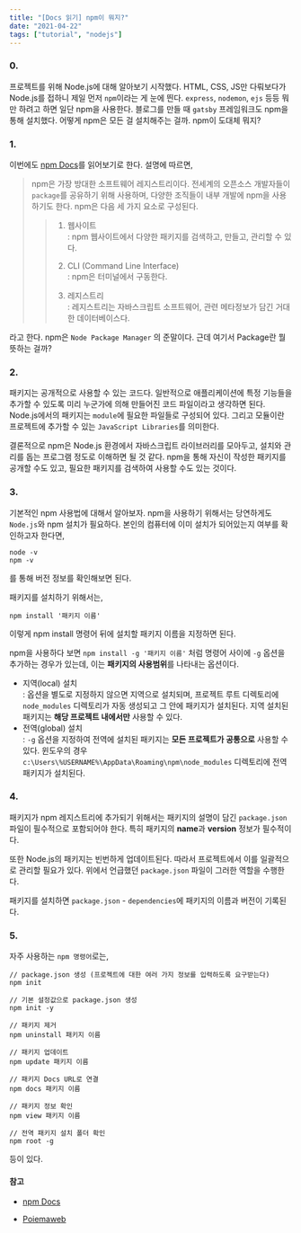 ```yaml
---
title: "[Docs 읽기] npm이 뭐지?"
date: "2021-04-22"
tags: ["tutorial", "nodejs"]
---
```

### 0.

프로젝트를 위해 Node.js에 대해 알아보기 시작했다. HTML, CSS, JS만 다뤄보다가 Node.js를 접하니 제일 먼저 ```npm```이라는 게 눈에 띈다. ```express```, ```nodemon```, ```ejs```  등등 뭐만 하려고 하면 일단 npm을 사용한다. 블로그를 만들 때 ```gatsby``` 프레임워크도 npm을 통해 설치했다. 어떻게 npm은 모든 걸 설치해주는 걸까. npm이 도대체 뭐지?



### 1.

이번에도 [npm Docs](https://docs.npmjs.com/about-npm)를 읽어보기로 한다.  설명에 따르면,

> npm은 가장 방대한 소프트웨어 레지스트리이다. 전세계의 오픈소스 개발자들이 ```package```를 공유하기 위해 사용하며, 다양한 조직들이 내부 개발에 npm을 사용하기도 한다. npm은 다음 세 가지 요소로 구성된다.
>
> > 1. 웹사이트  
> >    : npm 웹사이트에서 다양한 패키지를 검색하고, 만들고, 관리할 수 있다.
> >
> > 2. CLI (Command Line Interface)  
> >    : npm은 터미널에서 구동한다.
> >
> > 3. 레지스트리  
> >    : 레지스트리는 자바스크립트 소프트웨어, 관련 메타정보가 담긴 거대한 데이터베이스다. 

라고 한다.  npm은 ``Node Package Manager`` 의 준말이다. 근데 여기서 Package란 뭘 뜻하는 걸까?  



### 2.

패키지는 공개적으로 사용할 수 있는 코드다. 일반적으로 애플리케이션에 특정 기능들을 추가할 수 있도록 미리 누군가에 의해 만들어진 코드 파일이라고 생각하면 된다. Node.js에서의 패키지는 ``module``에 필요한 파일들로 구성되어 있다. 그리고 모듈이란 프로젝트에 추가할 수 있는 ``JavaScript Libraries``를 의미한다.  

결론적으로 npm은 Node.js 환경에서 자바스크립트 라이브러리를 모아두고, 설치와 관리를 돕는 프로그램 정도로 이해하면 될 것 같다. npm을 통해 자신이 작성한 패키지를 공개할 수도 있고, 필요한 패키지를 검색하여 사용할 수도 있는 것이다.



### 3.

기본적인 npm 사용법에 대해서 알아보자. npm을 사용하기 위해서는 당연하게도 ```Node.js```와 npm 설치가 필요하다. 본인의 컴퓨터에 이미 설치가 되어있는지 여부를 확인하고자 한다면,

```Nodejs
node -v
npm -v
```

를 통해 버전 정보를 확인해보면 된다.  

패키지를 설치하기 위해서는,

```nodejs
npm install '패키지 이름'
```

이렇게 npm install 명령어 뒤에 설치할 패키지 이름을 지정하면 된다.  

npm을 사용하다 보면 ```npm install -g '패키지 이름'``` 처럼 명령어 사이에 ```-g``` 옵션을 추가하는 경우가 있는데, 이는 **패키지의 사용범위**를 나타내는 옵션이다.

+ 지역(local) 설치  
  : 옵션을 별도로 지정하지 않으면 지역으로 설치되며, 프로젝트 루트 디렉토리에 ```node_modules``` 디렉토리가 자동 생성되고 그 안에 패키지가 설치된다. 지역 설치된 패키지는 **해당 프로젝트 내에서만** 사용할 수 있다.
+ 전역(global) 설치  
  : ```-g``` 옵션을 지정하여 전역에 설치된 패키지는 **모든 프로젝트가 공통으로** 사용할 수 있다. 윈도우의 경우 ```c:\Users\%USERNAME%\AppData\Roaming\npm\node_modules``` 디렉토리에 전역 패키지가 설치된다.



### 4.

패키지가 npm 레지스트리에 추가되기 위해서는 패키지의 설명이 담긴 ```package.json``` 파일이 필수적으로 포함되어야 한다. 특히 패키지의 **name**과 **version** 정보가 필수적이다.  

 또한 Node.js의 패키지는 빈번하게 업데이트된다. 따라서 프로젝트에서 이를 일괄적으로 관리할 필요가 있다. 위에서 언급했던 ```package.json``` 파일이 그러한 역할을 수행한다. 

패키지를 설치하면 ```package.json``` - ```dependencies```에 패키지의 이름과 버전이 기록된다.



### 5. 

자주 사용하는 ```npm 명령어```로는,

```nodejs
// package.json 생성 (프로젝트에 대한 여러 가지 정보를 입력하도록 요구받는다)
npm init

// 기본 설정값으로 package.json 생성
npm init -y

// 패키지 제거
npm uninstall 패키지 이름

// 패키지 업데이트
npm update 패키지 이름

// 패키지 Docs URL로 연결
npm docs 패키지 이름

// 패키지 정보 확인
npm view 패키지 이름

// 전역 패키지 설치 폴더 확인
npm root -g
```

등이 있다.



#### 참고

+ [npm Docs](https://docs.npmjs.com/)  

+ [Poiemaweb](https://poiemaweb.com/)